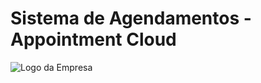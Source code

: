 # Sistema de Agendamentos - Appointment Cloud

![Logo  da Empresa](https://xadmin.s3.us-east-2.amazonaws.com/52/users/171/image/3699bd31912bfee4c57c81ac0c3ff823.png)

